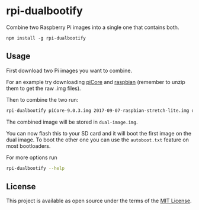 # rpi-dualbootify

Combine two Raspberry Pi images into a single one that contains both.

```
npm install -g rpi-dualbootify
```

## Usage

First download two Pi images you want to combine.

For an example try downloading [piCore](http://tinycorelinux.net/9.x/armv6/releases/RPi/) and [raspbian](https://www.raspberrypi.org/downloads/raspbian/) (remember to unzip them to get the raw .img files).

Then to combine the two run:

``` sh
rpi-dualbootify piCore-9.0.3.img 2017-09-07-raspbian-stretch-lite.img dual-image.img
```

The combined image will be stored in `dual-image.img`.

You can now flash this to your SD card and it will boot the first image on the dual image.
To boot the other one you can use the `autoboot.txt` feature on most bootloaders.

For more options run

``` sh
rpi-dualbootify --help
```

## License

This project is available as open source under the terms of the [MIT License](http://opensource.org/licenses/MIT).

